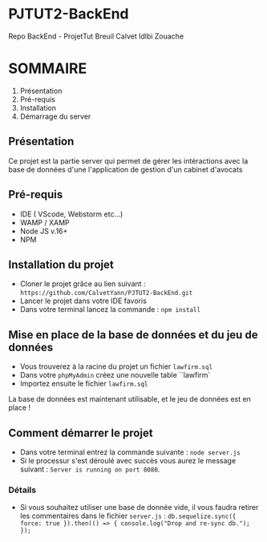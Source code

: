 # PJTUT2-BackEnd
Repo BackEnd - ProjetTut Breuil Calvet Idlbi Zouache

# SOMMAIRE
1. Présentation
2. Pré-requis
3. Installation
4. Démarrage du server


## Présentation 

Ce projet est la partie server qui permet de gérer les intéractions avec la base de données d'une l'application de gestion d'un cabinet d'avocats

## Pré-requis 

* IDE ( VScode, Webstorm etc...)
* WAMP / XAMP
* Node JS v.16+
* NPM


## Installation du projet

* Cloner le projet grâce au lien suivant : `https://github.com/CalvetYann/PJTUT2-BackEnd.git`
* Lancer le projet dans votre IDE favoris
* Dans votre terminal lancez la commande : `npm install`

## Mise en place de la base de données et du jeu de données

* Vous trouverez à la racine du projet un fichier `lawfirm.sql`
* Dans votre `phpMyAdmin` créez une nouvelle table ``lawfirm`
* Importez ensuite le fichier `lawfirm.sql`

La base de données est maintenant utilisable, et le jeu de données est en place ! 

## Comment démarrer le projet 

* Dans votre terminal entrez la commande suivante : `node server.js`
* Si le processur s'est déroulé avec succès vous aurez le message suivant : `Server is running on port 8080`.

### Détails 

* Si vous souhaitez utiliser une base de donnée vide, il vous faudra retirer les commentaires dans le fichier `server.js` : 
     `db.sequelize.sync({ force: true }).then(() => {
        console.log("Drop and re-sync db.");
    });`
    
    
